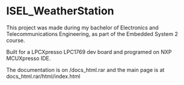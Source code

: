 # ISEL_WeatherStation
This project was made during my bachelor of Electronics and Telecommunications Engineering, as part of the Embedded System 2 course.

Built for a LPCXpresso LPC1769 dev board and programed on NXP MCUXpresso IDE.

The documentation is on /docs_html.rar and the main page is at docs_html.rar/html/index.html
